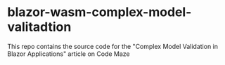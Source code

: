 # blazor-wasm-complex-model-valitadtion
This repo contains the source code for the "Complex Model Validation in Blazor Applications" article on Code Maze
